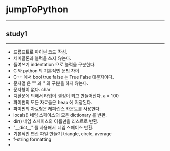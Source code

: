 # jumpToPython
- - -
## study1
- - -
* 프롬프트로 파이썬 코드 작성.
* 세미콜론과 블럭을 쓰지 않는다.
* 들여쓰기 indentation 으로 블럭을 구분한다. 
* C 와 python 의 기본적인 문법 차이
* C++ 에서 bool true false 는 True False 대분자이다.
* 문자열 은 "" 과 '' 의 구분을 하지 않는다. 
* 문자형이 없다. char 
* 치환문에 의해서 타입이 결정이 되고 만들어진다.  a = 100
* 파이썬의 모든 자료들은 heap 에 저장된다.
* 파이썬의 자료형은 레퍼런스 카운트를 사용한다. 
* locals() 네임 스페이스의 모든 dictionary 를 반환.
* dir() 네임 스페이스의 이름만을 리스트로 반환.
* "\_\_dict__" 를 사용해서 네임 스페이스 반환.  
* 기본적인 연산 파일 만들기 triangle, circle, average
* f-string formatting
* 
